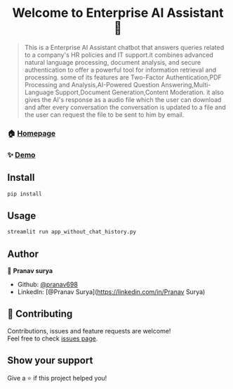 <h1 align="center">Welcome to Enterprise AI Assistant 👋</h1>
<p>
</p>

> This is a Enterprise AI Assistant chatbot that answers queries related to a company's HR policies and IT support.it combines advanced natural language processing, document analysis, and secure authentication to offer a powerful tool for information retrieval and processing. some of its features are Two-Factor Authentication,PDF Processing and Analysis,AI-Powered Question Answering,Multi-Language Support,Document Generation,Content Moderation. it also gives the AI's response as a audio file which the user can download and after every conversation the conversation is updated to a file and the user can request the file to be sent to him by email.

### 🏠 [Homepage](https://github.com/pranav698/Enterprise-AI-Assistant)

### ✨ [Demo](https://bro-code-sih.streamlit.app/)

## Install

```sh
pip install
```

## Usage

```sh
streamlit run app_without_chat_history.py
```

## Author

👤 **Pranav surya**

* Github: [@pranav698](https://github.com/pranav698)
* LinkedIn: [@Pranav Surya](https://linkedin.com/in/Pranav Surya)

## 🤝 Contributing

Contributions, issues and feature requests are welcome!<br />Feel free to check [issues page](https://github.com/pranav698/Enterprise-AI-Assistant/issues). 

## Show your support

Give a ⭐️ if this project helped you!
